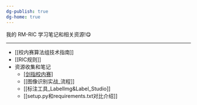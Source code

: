 ```yaml
---
dg-publish: true
dg-home: true
---
```

我的 RM-RIC 学习笔记和相关资源!😋

---

- [[校内赛算法组技术指南]]
- [[RIC规则]]
- 资源收集和笔记
	- [[剑指校内赛]](main)
	- [[图像识别实战_流程]]
	- [[标注工具_LabelImg&Label_Studio]]
	- [[setup.py和requirements.txt对比介绍]]